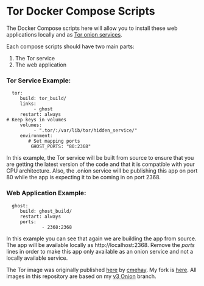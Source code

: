 # Tor Docker Compose Scripts

The Docker Compose scripts here will allow you to install these web applications locally and as [Tor onion services](https://2019.www.torproject.org/docs/onion-services.html.en). 

Each compose scripts should have two main parts:

1. The Tor service
2. The web application

### Tor Service Example:

```
  tor:
     build: tor_build/
     links:
          - ghost
     restart: always
# Keep keys in volumes
     volumes:
          - ".tor/:/var/lib/tor/hidden_service/"
     environment:
        # Set mapping ports
         GHOST_PORTS: "80:2368"
```

In this example, the Tor service will be built from source to ensure that you are getting the latest version of the code and that it is compatible with your CPU architecture. Also, the .onion service will be publishing this app on port 80 while the app is expecting it to be coming in on port 2368. 

### Web Application Example:

```
  ghost:
     build: ghost_build/
     restart: always
     ports:
             - 2368:2368
```

In this example you can see that again we are building the app from source. The app will be available locally as http://localhost:2368. Remove the *ports* lines in order to make this app only available as an onion service and not a locally available service.

The Tor image was originally published [here](https://github.com/cmehay/docker-tor-hidden-service) by [cmehay](https://github.com/cmehay). My fork is [here](https://github.com/tgeek77/tor-hidden-service). All images in this repository are based on my [v3 Onion](https://github.com/tgeek77/tor-hidden-service/tree/v3) branch.

